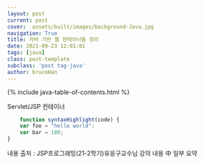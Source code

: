 ```yaml
---
layout: post
current: post
cover:  assets/built/images/background-Java.jpg
navigation: True
title: 자바 기반 웹 컨테이너들 정리
date: 2021-09-23 12:01:01
tags: [java]
class: post-template
subclass: 'post tag-java'
author: bruceHan
---
```


{% include java-table-of-contents.html %}

Servlet/JSP 컨테이너


~~~javascript
    function syntaxHighlight(code) {
    var foo = "hello world";
    var bar = 100;
}
~~~


내용 출처 : JSP프로그래밍(21-2학기)유응구교수님 강의 내용 中 일부 요약